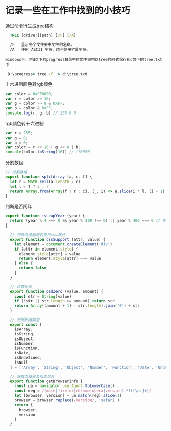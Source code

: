# 记录一些在工作中找到的小技巧
  通过命令行生成tree结构   
  ```cmd
    TREE [drive:][path] [/F] [/A]

    /F   显示每个文件夹中文件的名称。
    /A   使用 ASCII 字符，而不使用扩展字符。
  ```
  ``windows下，将d盘下的progress目录中的文件结构以tree的形式保存到d盘下的tree.txt中``
   ```cmd
    D:\progress> tree /f  > d:\tree.txt
   ```
  十六进制颜色转rgb颜色
  ```javascript
  var color = 0xFF0000;
  var r = color >> 16;
  var g = color >> 8 & 0xFF;
  var b = color & 0xFF;
  console.log(r, g, b) // 255 0 0
  ```
  rgb颜色转十六进制
  ```javascript
  var r = 255;
  var g = 0;
  var b = 0;
  var color = r << 16 | g << 8 | b;
  console(color.toString(16)) // ff0000

  ```
  分割数组
  ```javascript
  // 分割数组
  export function splitArray (a, c, f) {
    let r = Math.ceil(a.length / c)
    let l = f ? c : r
    return Array.from(Array(f ? r : c), (_, i) => a.slice(i * l, (i + 1) * l))
  }
  ```

  判断是否闰年
  ```javascript
  export function isLeapYear (year) {
    return (year % 4 === 0 && year % 100 !== 0) || year % 400 === 0 // 能被4整除且不能被100整除，或者能被400整除
  }
```
```javascript
  // 判断浏览器是否支持css属性
  export function cssSupport (attr, value) {
    let element = document.createElement('div')
    if (attr in element.style) {
      element.style[attr] = value
      return element.style[attr] === value
    } else {
      return false
    }
  }
```

```javascript
  // 位数补零
  export function padZero (value, amount) {
    const str = String(value)
    if (!str || str.length >= amount) return str
    return Array((amount + 1) - str.length).join('0') + str
  }
```

```javascript
  // 判断数据类型
  export const [
    isArray,
    isString,
    isObject,
    isNumber,
    isFunction,
    isDate,
    isUndefined,
    isNull
  ] = ['Array', 'String', 'Object', 'Number', 'Function', 'Date', 'Undefined', 'Null'].map(name => value => Object.prototype.toString.call(value) === `[object ${name}]`)
```

```javascript
  // 获取浏览器及版本信息
  export function getBrowserInfo {
    const ua = navigator.userAgent.toLowerCase()
    const reg = /(msie|firefox|chrome|opera|version).*?([\d.]+)/
    let [browser, version] = ua.match(reg).slice(1)
    browser = browser.replace(/version/, 'safari')
    return {
      browser,
      version
    }
  }
```
